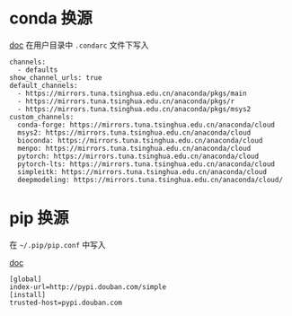 # conda 换源
[doc](https://mirrors.tuna.tsinghua.edu.cn/help/anaconda/)
在用户目录中 `.condarc` 文件下写入

```
channels:
  - defaults
show_channel_urls: true
default_channels:
  - https://mirrors.tuna.tsinghua.edu.cn/anaconda/pkgs/main
  - https://mirrors.tuna.tsinghua.edu.cn/anaconda/pkgs/r
  - https://mirrors.tuna.tsinghua.edu.cn/anaconda/pkgs/msys2
custom_channels:
  conda-forge: https://mirrors.tuna.tsinghua.edu.cn/anaconda/cloud
  msys2: https://mirrors.tuna.tsinghua.edu.cn/anaconda/cloud
  bioconda: https://mirrors.tuna.tsinghua.edu.cn/anaconda/cloud
  menpo: https://mirrors.tuna.tsinghua.edu.cn/anaconda/cloud
  pytorch: https://mirrors.tuna.tsinghua.edu.cn/anaconda/cloud
  pytorch-lts: https://mirrors.tuna.tsinghua.edu.cn/anaconda/cloud
  simpleitk: https://mirrors.tuna.tsinghua.edu.cn/anaconda/cloud
  deepmodeling: https://mirrors.tuna.tsinghua.edu.cn/anaconda/cloud/
```


# pip 换源

在 `~/.pip/pip.conf` 中写入

[doc](https://mirrors.tuna.tsinghua.edu.cn/help/pypi/)

```
[global]
index-url=http://pypi.douban.com/simple
[install]
trusted-host=pypi.douban.com
```

